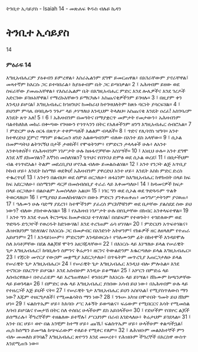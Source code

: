 ﻿
 ትንቢተ ኢሳይያስ - Isaiah 14 - መጽሐፍ ቅዱስ ብሉይ ኪዳን
# ትንቢተ ኢሳይያስ
14
### ምዕራፍ 14
እግዚአብሔርም ያዕቆብን ይምረዋል፥ እስራኤልንም ደግሞ ይመርጠዋል፥ በአገራቸውም ያኖራቸዋል፤ መጻተኛም ከእርሱ ጋር ይተባበራል፥ ከያዕቆብም ቤት ጋር ይጣበቃል።
2 ፤ አሕዛብም ይዘው ወደ ስፍራቸው ያመጡአቸዋል፥ የእስራኤልም ቤት በእግዚአብሔር ምድር እንደ ሎሌዎችና እንደ ገረዶች አድርገው ይገዙአቸዋል፤ የማረኩአቸውን ይማርካሉ፥ አስጨናቂዎችንም ይገዛሉ።
3 ፤ በዚያም ቀን እንዲህ ይሆናል፤ እግዚአብሔር ከኀዘንህና ከመከራህ ከተገዛህለትም ከጽኑ ባርነት ያሳርፍሃል።
4 ፤ ይህንም ምሳሌ በባቢሎን ንጉሥ ላይ ታነሣለህ እንዲህም ትላለህ። አስጨናቂ እንዴት ዐረፈ! አስገባሪም እንዴት ጸጥ አለ!
5 ፤
6 ፤ አሕዛብንም በመዓትና በማያቋርጥ መምታት የመታውን፥ አሕዛብንም ባልተከለከለ መከራ በቍጣው የገዛውን የኀጥኣንን በትር የአለቆችንም ዘንግ እግዚአብሔር ሰብሮአል።
7 ፤ ምድርም ሁሉ ዐርፋ በጸጥታ ተቀምጣለች እልልም ብላለች።
8 ፤ ጥድና የሊባኖስ ዝግባ። አንተ ከተዋረድህ ጀምሮ ማንም ይቈርጠን ዘንድ አልወጣብንም ብለው በአንተ ደስ አላቸው።
9 ፤ ሲኦል በመምጣትህ ልትገናኝህ በታች ታወከች፤ የሞቱትንም፥ የምድርን ታላላቆች ሁሉ፥ ለአንተ አንቀሳቀሰች፥ የአሕዛብንም ነገሥታት ሁሉ ከዙፋኖቻቸው አስነሣች።
10 ፤ እነዚህ ሁሉ። አንተ ደግሞ እንደ እኛ ደክመሃልን? እኛንስ መስለሃልን? ጌጥህና የበገናህ ድምፅ ወደ ሲኦል ወረደ፤
11 ፤ በበታችህም ብል ተነጥፎአል፥ ትልም መደረቢያህ ሆኖአል ብለው ይመልሱልሃል።
12 ፤ አንተ የንጋት ልጅ አጥቢያ ኮከብ ሆይ፥ እንዴት ከሰማይ ወደቅህ! አሕዛብንም ያዋረድህ አንተ ሆይ፥ እንዴት እስከ ምድር ድረስ ተቈረጥህ!
13 ፤ አንተን በልብህ። ወደ ሰምይ ዐርጋለሁ፥ ዙፋኔንም ከእግዚአብሔር ከዋክብት በላይ ከፍ ከፍ አደርጋለሁ፥ በሰሜንም ዳርቻ በመሰብሰቢያ ተራራ ላይ እቀመጣለሁ፤
14 ፤ ከዳመናዎች ከፍታ በላይ ዐርጋለሁ፥ በልዑልም እመሰላለሁ አልህ።
15 ፤ ነገር ግን ወደ ሲኦል ወደ ጕድጓዱም ጥልቅ ትወርዳለህ።
16 ፤ የሚያዩህ ይመለከቱሃልና። በውኑ ምድርን ያንቀጠቀጠ፥ መንግሥታትንም ያናወጠ፥
17 ፤ ዓለሙን ሁሉ ባድማ ያደረገ፥ ከተሞችንም ያፈረሰ ምርከኞቹንም ወደ ቤታቸው ያልሰደደ ሰው ይህ ነውን? ብለው ያስተውሉሃል።
18 ፤ የአሕዛብ ነገሥታት ሁሉ በየቤታቸው በክብር አንቀላፍተዋል።
19 ፤ አንተ ግን እንደ ተጠላ ቅርንጫፍ ከመቃብርህ ተጥለሃል፤ በሰይፍም የተወጉት፥ ተገድለውም ወደ ጕድጓዱ ድንጋዮች የወረዱት ከድነውሃል፤ እንደ ተረገጠም ሬሳ ሆነሃል።
20 ፤ ምድርህን አጥፍተሃልና፥ ሕዝብህንም ገድለሃልና ከእነርሱ ጋር በመቃብር በአንድነት አትሆንም፤ የክፉዎች ዘር ለዘላለም የተጠራ አይሆንም።
21 ፤ እንዳይነሡም፥ ምድርንም እንዳይወርሱ፥ የዓለሙንም ፊት በከተሞች እንዳይሞሉ ስለ አባቶቻቸው በደል ለልጆቹ ሞትን አዘጋጁላቸው።
22 ፤ በእነርሱ ላይ እነሣለሁ ይላል የሠራዊት ጌታ እግዚአብሔር፤ ከባቢሎን ስምንና ቅሬታን፥ ዘርንና ትውልድንም እቈርጣለሁ ይላል እግዚአብሔር።
23 ፤ የጃርት መኖርያ የውኃም መቋሚያ አደርጋታለሁ፤ በጥፋትም መጥረጊያ እጠርጋታለሁ ይላል የሠራዊት ጌታ እግዚአብሔር።
24 ፤ የሠራዊት ጌታ እግዚአብሔር እንዲህ ብሎ ምሎአል። እንደ ተናገርሁ በእርግጥ ይሆናል፥ እንደ አሰብሁም እንዲሁ ይቆማል።
25 ፤ አሦርን በምድሬ ላይ እሰብረዋለሁ፥ በተራራዬም ላይ እረግጠዋለሁ፤ ቀንበሩም ከእነርሱ ላይ ይነሣል፥ ሸክሙም ከጫንቃቸው ላይ ይወገዳል።
26 ፤ በምድር ሁሉ ላይ እግዚአብሔር ያሰበው አሳብ ይህ ነው፥ በአሕዛብም ሁሉ ላይ የተዘረጋች እጅ ይህች ናት።
27 ፤ የሠራዊት ጌታ እግዚአብሔር ይህን አስቦአል፤ የሚያስጥለውስ ማን ነው? እጁም ተዘርግታለች፤ የሚመልሳትስ ማን ነው?
28 ፤ ንጉሡ አካዝ በሞተበት ዓመት ይህ ሸክም ሆነ።
29 ፤ ፍልስጥኤም ሆይ፥ ከእባቡ ሥር እፉኝት ይወጣልና፥ ፍሬውም የሚበርርና እሳት የሚመስል እባብ ይሆናልና የመታሽ በትር ስለ ተሰበረ ሁላችሁም ደስ አይበላችሁ።
30 ፤ የድሆችም የበኵር ልጆች ይሰማራሉ፥ ችግረኞችም ተዘልለው ይተኛሉ፤ ሥርህንም በራብ እገድላለሁ፥ ቅሬታህም ይገደላል።
31 ፤ አንተ በር ሆይ፥ ወዮ በል አንቺም ከተማ ሆይ፥ ጩኺ፤ ፍልስጥኤም ሆይ፥ ሁላችሁም ቀልጣችኋል፤ ጢስ ከሰሜን ይመጣል ከጭፍራውም ተለይቶ የሚቀር የለም።
32 ፤ ለሕዝቡም መልእክተኞች ምን ብሎ መመለስ ይገባል? እግዚአብሔር ጽዮንን እንደ መሠረተ፥ የሕዝቡም ችግረኞች በእርስዋ ውስጥ እንደሚጠጉ ነው። 

